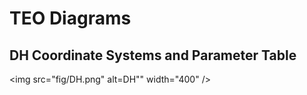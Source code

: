 # TEO Diagrams

## DH Coordinate Systems and Parameter Table

<img src="fig/DH.png" alt=DH"" width="400" />
